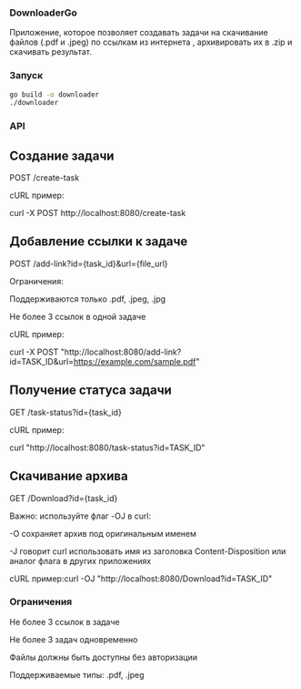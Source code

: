 ### DownloaderGo
Приложение, которое позволяет создавать задачи на скачивание файлов (.pdf и .jpeg) по ссылкам из интернета
, архивировать их в .zip и скачивать результат.

### Запуск
```bash
go build -o downloader
./downloader
```
### API
## Создание задачи
POST /create-task

cURL пример:

curl -X POST http://localhost:8080/create-task

## Добавление ссылки к задаче
POST /add-link?id={task_id}&url={file_url}

Ограничения:

Поддерживаются только .pdf, .jpeg, .jpg

Не более 3 ссылок в одной задаче

cURL пример:

curl -X POST "http://localhost:8080/add-link?id=TASK_ID&url=https://example.com/sample.pdf"

## Получение статуса задачи
GET /task-status?id={task_id}

cURL пример:

curl "http://localhost:8080/task-status?id=TASK_ID"

##  Скачивание архива
GET /Download?id={task_id}

Важно: используйте флаг -OJ в curl:

-O сохраняет архив под оригинальным именем

-J говорит curl использовать имя из заголовка Content-Disposition или аналог флага в других приложениях

cURL пример:curl -OJ "http://localhost:8080/Download?id=TASK_ID"

### Ограничения
Не более 3 ссылок в задаче

Не более 3 задач одновременно

Файлы должны быть доступны без авторизации

Поддерживаемые типы: .pdf, .jpeg

